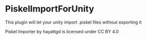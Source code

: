 # PiskelImportForUnity
This plugin will let your unity import .piskel files without exporting it

Piskel Importer by hayattgd is licensed under CC BY 4.0 
